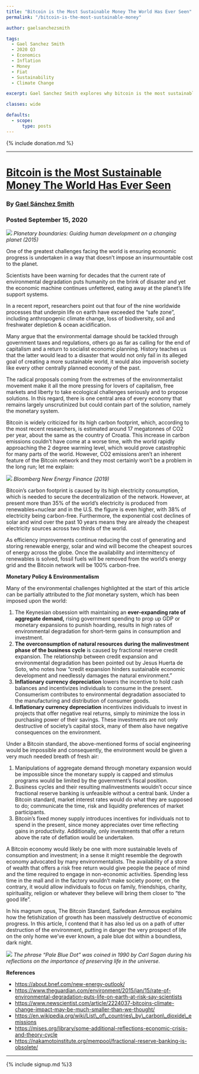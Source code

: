 ```yaml
---
title: "Bitcoin is the Most Sustainable Money The World Has Ever Seen"
permalink: "/bitcoin-is-the-most-sustainable-money"

author: gaelsanchezsmith

tags:
  - Gael Sanchez Smith
  - 2020 Q3
  - Economics
  - Inflation
  - Money
  - Fiat
  - Sustainability
  - Climate Change

excerpt: Gael Sanchez Smith explores why bitcoin is the most sustainable known to man. Posted September 15, 2020.

classes: wide

defaults:
  - scope:
      type: posts
---
```


{% include donation.md %}

***

# [Bitcoin is the Most Sustainable Money The World Has Ever Seen](https://gaelgss.medium.com/bitcoin-is-the-most-sustainable-money-the-world-has-ever-seen-8c187b71cdd1)
### By [Gael Sánchez Smith](https://twitter.com/gaelsansmith)
### Posted September 15, 2020

![](/assets/images/2020/m11/gss1.png)
*Planetary boundaries: Guiding human development on a changing planet (2015)*

One of the greatest challenges facing the world is ensuring economic progress is undertaken in a way that doesn’t impose an insurmountable cost to the planet.

Scientists have been warning for decades that the current rate of environmental degradation puts humanity on the brink of disaster and yet the economic machine continues unfettered, eating away at the planet’s life support systems.

In a recent report, researchers point out that four of the nine worldwide processes that underpin life on earth have exceeded the “safe zone”, including anthropogenic climate change, loss of biodiversity, soil and freshwater depletion & ocean acidification.

Many argue that the environmental damage should be tackled through government taxes and regulations, others go as far as calling for the end of capitalism and a return to socialist economic planning. History teaches us that the latter would lead to a disaster that would not only fail in its alleged goal of creating a more sustainable world, it would also impoverish society like every other centrally planned economy of the past.

The radical proposals coming from the extremes of the environmentalist movement make it all the more pressing for lovers of capitalism, free markets and liberty to take ecological challenges seriously and to propose solutions. In this regard, there is one central area of every economy that remains largely unscrutinized but could contain part of the solution, namely the monetary system.

Bitcoin is widely criticized for its high carbon footprint, which, according to the most recent researchers, is estimated around 17 megatonnes of CO2 per year, about the same as the country of Croatia. This increase in carbon emissions couldn’t have come at a worse time, with the world rapidly approaching the 2 degree warming level, which would prove catastrophic for many parts of the world. However, CO2 emissions aren’t an inherent feature of the Bitcoin network and they most certainly won’t be a problem in the long run; let me explain:

![](/assets/images/2020/m11/gss2.png)
*Bloomberg New Energy Finance (2019)*

Bitcoin’s carbon footprint is caused by its high electricity consumption, which is needed to secure the decentralization of the network. However, at present more than 35% of the world’s electricity is produced from renewables+nuclear and in the U.S. the figure is even higher, with 38% of electricity being carbon-free. Furthermore, the exponential cost declines of solar and wind over the past 10 years means they are already the cheapest electricity sources across two thirds of the world.

As efficiency improvements continue reducing the cost of generating and storing renewable energy, solar and wind will become the cheapest sources of energy across the globe. Once the availability and intermittency of renewables is solved, fossil fuels will be removed from the world’s energy grid and the Bitcoin network will be 100% carbon-free.

**Monetary Policy & Environmentalism**

Many of the environmental challenges highlighted at the start of this article can be partially attributed to the _fiat_ monetary system, which has been imposed upon the world:

1.  The Keynesian obsession with maintaining an **ever-expanding rate of aggregate demand,** rising government spending to prop up GDP or monetary expansions to punish hoarding, results in high rates of environmental degradation for short-term gains in consumption and investment.
2.  **The overconsumption of natural resources** **during the malinvestment phase of the business cycle** is caused by fractional reserve credit expansion. The relationship between credit expansion and environmental degradation has been pointed out by Jesus Huerta de Soto, who notes how “credit expansion hinders sustainable economic development and needlessly damages the natural environment.”
3.  **Inflationary currency depreciation** lowers the incentive to hold cash balances and incentivizes individuals to consume in the present. Consumerism contributes to environmental degradation associated to the manufacturing and distribution of consumer goods.
4.  **Inflationary currency depreciation** incentivizes individuals to invest in projects that offer negative real returns, simply to minimize the loss in purchasing power of their savings. These investments are not only destructive of society’s capital stock, many of them also have negative consequences on the environment.

Under a Bitcoin standard, the above-mentioned forms of social engineering would be impossible and consequently, the environment would be given a very much needed breath of fresh air:

1.  Manipulations of aggregate demand through monetary expansion would be impossible since the monetary supply is capped and stimulus programs would be limited by the government’s fiscal position.
2.  Business cycles and their resulting malinvestments wouldn’t occur since fractional reserve banking is unfeasible without a central bank. Under a Bitcoin standard, market interest rates would do what they are supposed to do; communicate the time, risk and liquidity preferences of market participants.
3.  Bitcoin’s fixed money supply introduces incentives for individuals not to spend in the present, since money appreciates over time reflecting gains in productivity. Additionally, only investments that offer a return above the rate of deflation would be undertaken.

A Bitcoin economy would likely be one with more sustainable levels of consumption and investment; in a sense it might resemble the degrowth economy advocated by many environmentalists. The availability of a store of wealth that offers a risk free return would give people the peace of mind and the time required to engage in non-economic activities. Spending less time in the mall and in the factory wouldn’t make society poorer, on the contrary, it would allow individuals to focus on family, friendships, charity, spirituality, religion or whatever they believe will bring them closer to “the good life”.

In his magnum opus, The Bitcoin Standard, Saifedean Ammous explains how the fetishization of growth has been massively destructive of economic progress. In this article, I contend that it has also led us on a path of utter destruction of the environment, putting in danger the very prospect of life on the only home we’ve ever known, a pale blue dot within a boundless, dark night.

![](/assets/images/2020/m11/gss3.png)
*The phrase “Pale Blue Dot” was coined in 1990 by Carl Sagan during his reflections on the importance of preserving life in the universe.*

**References**

* https://about.bnef.com/new-energy-outlook/
* https://www.theguardian.com/environment/2015/jan/15/rate-of-environmental-degradation-puts-life-on-earth-at-risk-say-scientists
* https://www.newscientist.com/article/2224037-bitcoins-climate-change-impact-may-be-much-smaller-than-we-thought/
* https://en.wikipedia.org/wiki/List\_of\_countries\_by\_carbon\_dioxide\_emissions
* https://mises.org/library/some-additional-reflections-economic-crisis-and-theory-cycle
* https://nakamotoinstitute.org/mempool/fractional-reserve-banking-is-obsolete/


***

{% include signup.md %}3